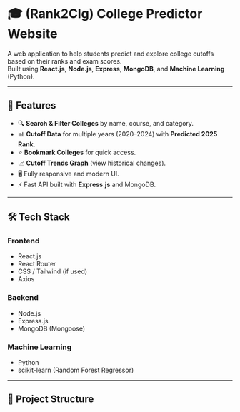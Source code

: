 # 🎓 (Rank2Clg) College Predictor Website 

A web application to help students predict and explore college cutoffs based on their ranks and exam scores.  
Built using **React.js**, **Node.js**, **Express**, **MongoDB**, and **Machine Learning** (Python).

---

## 🚀 Features

- 🔍 **Search & Filter Colleges** by name, course, and category.
- 📊 **Cutoff Data** for multiple years (2020–2024) with **Predicted 2025 Rank**.
- ⭐ **Bookmark Colleges** for quick access.
- 📈 **Cutoff Trends Graph** (view historical changes).
- 🖥️ Fully responsive and modern UI.
- ⚡ Fast API built with **Express.js** and MongoDB.

---

## 🛠️ Tech Stack

### **Frontend**
- React.js
- React Router
- CSS / Tailwind (if used)
- Axios

### **Backend**
- Node.js
- Express.js
- MongoDB (Mongoose)

### **Machine Learning**
- Python
- scikit-learn (Random Forest Regressor)

---

## 📂 Project Structure

